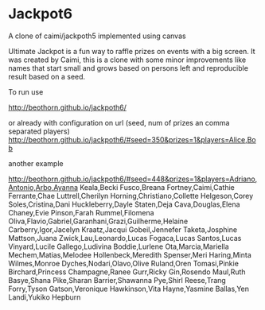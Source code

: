 # Jackpot6

A clone of caimi/jackpoth5 implemented using canvas

Ultimate Jackpot is a fun way to raffle prizes on events with a big screen.
It was created by Caimi, this is a clone with some minor improvements like names that start small and grows based on persons left and reproducible result based on a seed.

To run use

http://beothorn.github.io/jackpoth6/

or already with configuration on url (seed, num of prizes an comma separated players)
http://beothorn.github.io/jackpoth6/#seed=350&prizes=1&players=Alice,Bob

another example

http://beothorn.github.io/jackpoth6/#seed=448&prizes=1&players=Adriano,Antonio,Arbo,Ayanna Keala,Becki Fusco,Breana Fortney,Caimi,Cathie Ferrante,Chae Luttrell,Cherilyn Horning,Christiano,Collette Helgeson,Corey Soles,Cristina,Dani Huckleberry,Dayle Staten,Deja Cava,Douglas,Elena Chaney,Evie Pinson,Farah Rummel,Filomena Oliva,Flavio,Gabriel,Garanhani,Grazi,Guilherme,Helaine Carberry,Igor,Jacelyn Kraatz,Jacqui Gobeil,Jennefer Taketa,Josphine Mattson,Juana Zwick,Lau,Leonardo,Lucas Fogaca,Lucas Santos,Lucas Vinyard,Lucile Gallego,Ludivina Boddie,Lurlene Ota,Marcia,Mariella Mechem,Matias,Melodee Hollenbeck,Meredith Spenser,Meri Haring,Minta Wilmes,Monroe Dyches,Nodari,Olavo,Olive Ruland,Oren Tomasi,Pinkie Birchard,Princess Champagne,Ranee Gurr,Ricky Gin,Rosendo Maul,Ruth Basye,Shana Pike,Sharan Barrier,Shawanna Pye,Shirl Reese,Trang Forry,Tyson Gatson,Veronique Hawkinson,Vita Hayne,Yasmine Ballas,Yen Landi,Yukiko Hepburn
